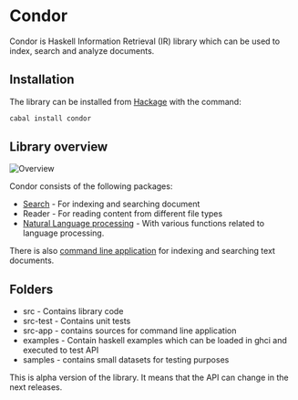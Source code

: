 # Condor

Condor is Haskell Information Retrieval (IR) library which can be used to index, search and analyze documents.

## Installation
The library can be installed from [Hackage](http://hackage.haskell.org/package/Condor) with the command:

```sh
cabal install condor
```

## Library overview

![Overview](https://raw.github.com/klangner/Condor/master/doc/overview.png)

Condor consists of the following packages:
* [Search](doc/index.md) - For indexing and searching document
* Reader - For reading content from different file types
* [Natural Language processing](doc/nlp.md) - With various functions related to language processing.

There is also [command line application](doc/Command-line-usage.md) for indexing and searching text documents.


## Folders

* src - Contains library code
* src-test - Contains unit tests
* src-app - contains sources for command line application
* examples - Contain haskell examples which can be loaded in ghci and executed to test API
* samples - contains small datasets for testing purposes

This is alpha version of the library. It means that the API can change in the next releases.
